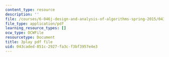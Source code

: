 ```yaml
---
content_type: resource
description: ''
file: /courses/6-046j-design-and-analysis-of-algorithms-spring-2015/043caded851c2927fa3cf3bf3957e4e3_xVka6z1hu-I.pdf
file_type: application/pdf
learning_resource_types: []
ocw_type: OCWFile
resourcetype: Document
title: 3play pdf file
uid: 043caded-851c-2927-fa3c-f3bf3957e4e3
---
```


